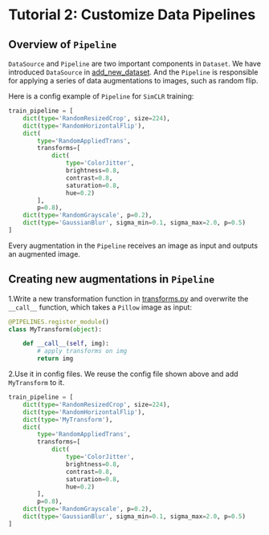# Tutorial 2: Customize Data Pipelines

## Overview of `Pipeline`

`DataSource` and `Pipeline` are two important components in `Dataset`. We have introduced `DataSource` in [add_new_dataset](./new_dataset.md). And the `Pipeline` is responsible for applying a series of data augmentations to images, such as random flip.

Here is a config example of `Pipeline` for `SimCLR` training:

```py
train_pipeline = [
    dict(type='RandomResizedCrop', size=224),
    dict(type='RandomHorizontalFlip'),
    dict(
        type='RandomAppliedTrans',
        transforms=[
            dict(
                type='ColorJitter',
                brightness=0.8,
                contrast=0.8,
                saturation=0.8,
                hue=0.2)
        ],
        p=0.8),
    dict(type='RandomGrayscale', p=0.2),
    dict(type='GaussianBlur', sigma_min=0.1, sigma_max=2.0, p=0.5)
]
```

Every augmentation in the `Pipeline` receives an image as input and outputs an augmented image.

## Creating new augmentations in `Pipeline`

1.Write a new transformation function in [transforms.py](../../mmselfsup/datasets/pipelines/transforms.py) and overwrite the `__call__` function, which takes a `Pillow` image as input:

```py
@PIPELINES.register_module()
class MyTransform(object):

    def __call__(self, img):
        # apply transforms on img
        return img
```

2.Use it in config files. We reuse the config file shown above and add `MyTransform` to it.

```py
train_pipeline = [
    dict(type='RandomResizedCrop', size=224),
    dict(type='RandomHorizontalFlip'),
    dict(type='MyTransform'),
    dict(
        type='RandomAppliedTrans',
        transforms=[
            dict(
                type='ColorJitter',
                brightness=0.8,
                contrast=0.8,
                saturation=0.8,
                hue=0.2)
        ],
        p=0.8),
    dict(type='RandomGrayscale', p=0.2),
    dict(type='GaussianBlur', sigma_min=0.1, sigma_max=2.0, p=0.5)
]
```
